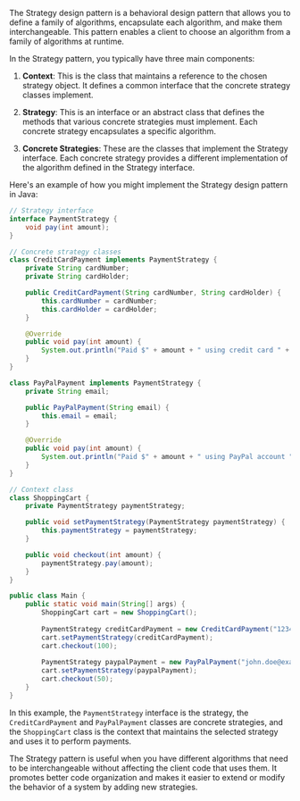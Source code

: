 The Strategy design pattern is a behavioral design pattern that allows you to define a family of algorithms, encapsulate each algorithm, and make them interchangeable. This pattern enables a client to choose an algorithm from a family of algorithms at runtime.

In the Strategy pattern, you typically have three main components:

1. **Context**: This is the class that maintains a reference to the chosen strategy object. It defines a common interface that the concrete strategy classes implement.

2. **Strategy**: This is an interface or an abstract class that defines the methods that various concrete strategies must implement. Each concrete strategy encapsulates a specific algorithm.

3. **Concrete Strategies**: These are the classes that implement the Strategy interface. Each concrete strategy provides a different implementation of the algorithm defined in the Strategy interface.

Here's an example of how you might implement the Strategy design pattern in Java:

```java
// Strategy interface
interface PaymentStrategy {
    void pay(int amount);
}

// Concrete strategy classes
class CreditCardPayment implements PaymentStrategy {
    private String cardNumber;
    private String cardHolder;

    public CreditCardPayment(String cardNumber, String cardHolder) {
        this.cardNumber = cardNumber;
        this.cardHolder = cardHolder;
    }

    @Override
    public void pay(int amount) {
        System.out.println("Paid $" + amount + " using credit card " + cardNumber);
    }
}

class PayPalPayment implements PaymentStrategy {
    private String email;

    public PayPalPayment(String email) {
        this.email = email;
    }

    @Override
    public void pay(int amount) {
        System.out.println("Paid $" + amount + " using PayPal account " + email);
    }
}

// Context class
class ShoppingCart {
    private PaymentStrategy paymentStrategy;

    public void setPaymentStrategy(PaymentStrategy paymentStrategy) {
        this.paymentStrategy = paymentStrategy;
    }

    public void checkout(int amount) {
        paymentStrategy.pay(amount);
    }
}

public class Main {
    public static void main(String[] args) {
        ShoppingCart cart = new ShoppingCart();
        
        PaymentStrategy creditCardPayment = new CreditCardPayment("1234-5678-9012-3456", "John Doe");
        cart.setPaymentStrategy(creditCardPayment);
        cart.checkout(100);
        
        PaymentStrategy paypalPayment = new PayPalPayment("john.doe@example.com");
        cart.setPaymentStrategy(paypalPayment);
        cart.checkout(50);
    }
}
```

In this example, the `PaymentStrategy` interface is the strategy, the `CreditCardPayment` and `PayPalPayment` classes are concrete strategies, and the `ShoppingCart` class is the context that maintains the selected strategy and uses it to perform payments.

The Strategy pattern is useful when you have different algorithms that need to be interchangeable without affecting the client code that uses them. It promotes better code organization and makes it easier to extend or modify the behavior of a system by adding new strategies.